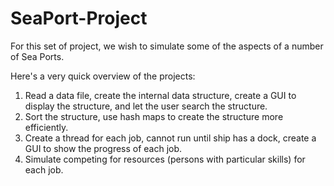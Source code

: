 # SeaPort-Project
For this set of project, we wish to simulate some of the aspects of a number of Sea Ports.

Here's a very quick overview of the projects:
1. Read a data file, create the internal data structure, create a GUI to display the structure, and let the user search the structure.
2. Sort the structure, use hash maps to create the structure more efficiently.
3. Create a thread for each job, cannot run until ship has a dock, create a GUI to show the progress of each job.
4. Simulate competing for resources (persons with particular skills) for each job.

